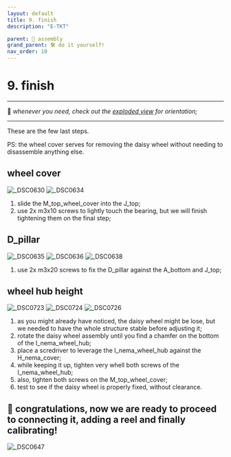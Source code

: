 ```yaml
---
layout: default
title: 9. finish
description: "E-TKT"

parent: 🧩 assembly
grand_parent: 🛠️ do it yourself!
nav_order: 10
---
```


# **9. finish**

----

💬 *whenever you need, check out the [exploded view](https://andreisperid.github.io/E-TKT/diy/assembly/assembly.html) for orientation;*

----

These are the few last steps.

PS: the wheel cover serves for removing the daisy wheel without needing to disassemble anything else.


## wheel cover

![_DSC0630](https://user-images.githubusercontent.com/15098003/196263493-00f2a839-af62-4fec-a760-9b9adb704331.jpg)
![_DSC0634](https://user-images.githubusercontent.com/15098003/196263500-3cde12ea-d3ac-4631-a36d-465e85e29a77.jpg)

1. slide the M_top_wheel_cover into the J_top;
2. use 2x m3x10 screws to lightly touch the bearing, but we will finish tightening them on the final step;


## D_pillar

![_DSC0635](https://user-images.githubusercontent.com/15098003/196263504-1581b3fb-fac1-46f1-9724-5c24a6f3002c.jpg)
![_DSC0636](https://user-images.githubusercontent.com/15098003/196263505-b5c83ae8-ecd1-4ed7-b790-c6366658c859.jpg)
![_DSC0638](https://user-images.githubusercontent.com/15098003/196263507-d120e78b-3eea-4442-a7b5-c02d8119e28f.jpg)

1. use 2x m3x20 screws to fix the D_pillar against the A_bottom and J_top;


## wheel hub height

![_DSC0723](https://user-images.githubusercontent.com/15098003/196267417-304782f2-7db3-40a6-a1c5-71ada158d7af.jpg)
![_DSC0724](https://user-images.githubusercontent.com/15098003/196267422-1d86b06b-1494-4561-a6c2-a34fed7ef688.jpg)
![_DSC0726](https://user-images.githubusercontent.com/15098003/196267424-ac9b14a6-0ab0-4b44-836d-a05137e94238.jpg)

1. as you might already have noticed, the daisy wheel might be lose, but we needed to have the whole structure stable before adjusting it;
2. rotate the daisy wheel assembly until you find a chamfer on the bottom of the I_nema_wheel_hub;
3. place a scredriver to leverage the I_nema_wheel_hub against the H_nema_cover;
4. while keeping it up, tighten very whell both screws of the I_nema_wheel_hub;
5. also, tighten both screws on the M_top_wheel_cover;
6. test to see if the daisy wheel is properly fixed, without clearance.


## 🎈 congratulations, now we are ready to proceed to connecting it, adding a reel and finally calibrating!

![_DSC0647](https://user-images.githubusercontent.com/15098003/196263511-a5ae48a3-b7b8-4eb5-9d8e-a94aaec0700b.jpg)

